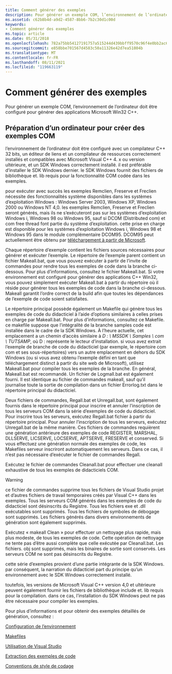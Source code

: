 ```yaml
---
title: Comment générer des exemples
description: Pour générer un exemple COM, l’environnement de l’ordinateur doit être configuré pour générer des applications Microsoft Win32 C++.
ms.assetid: c62b8b4d-a9d2-4587-8bb6-7b2c30d1c00d
keywords:
- Comment générer des exemples
ms.topic: article
ms.date: 05/31/2018
ms.openlocfilehash: 782a75bb54127191757a515244d439bbff9570c96f4e0bb2ac603477bedb96a0
ms.sourcegitcommit: e858bbe701567d4583c50a11326e42d7ea51804b
ms.translationtype: MT
ms.contentlocale: fr-FR
ms.lasthandoff: 08/11/2021
ms.locfileid: "119663119"
---
```

# <a name="how-to-build-samples"></a>Comment générer des exemples

Pour générer un exemple COM, l’environnement de l’ordinateur doit être configuré pour générer des applications Microsoft Win32 C++.

## <a name="preparing-a-computer-to-create-com-samples"></a>Préparation d’un ordinateur pour créer des exemples COM

l’environnement de l’ordinateur doit être configuré avec un compilateur C++ 32 bits, un éditeur de liens et un compilateur de ressources correctement installés et compatibles avec Microsoft Visual C++ 4. x ou version ultérieure, et un SDK Windows correctement installé. il est préférable d’installer le SDK Windows dernier. le SDK Windows fournit des fichiers de bibliothèque et. lib requis pour la fonctionnalité COM codée dans les exemples.

pour exécuter avec succès les exemples Remclien, Freserve et Freclien nécessite des fonctionnalités système disponibles dans les systèmes d’exploitation Windows : Windows Server 2003, Windows XP, Windows 2000 ou Windows NT 4,0. les exemples Remclien, Freserve et Freclien seront générés, mais ils ne s’exécuteront pas sur les systèmes d’exploitation Windows i, Windows 98 ou Windows 95, sauf si DCOM (Distributed com) et com free thread font partie du système d’exploitation. cette prise en charge est disponible pour les systèmes d’exploitation Windows i, Windows 98 et Windows 95 dans le module complémentaire DCOM95. DCOM95 peut actuellement être obtenu par [téléchargement à partir de Microsoft](https://www.microsoft.com/download/details.aspx?id=31661).

Chaque répertoire d’exemple contient les fichiers sources nécessaires pour générer et exécuter l’exemple. Le répertoire de l’exemple parent contient un fichier Makeall.bat, que vous pouvez exécuter à partir de l’invite de commandes pour rendre tous les exemples de code dans la branche ci-dessous. Pour plus d’informations, consultez le fichier Makeall.bat. Si votre environnement est configuré pour générer des applications C++ Win32, vous pouvez simplement exécuter Makeall.bat à partir du répertoire où il réside pour générer tous les exemples de code dans la branche ci-dessous. Makeall garantit l’ordre correct de la build afin que toutes les dépendances de l’exemple de code soient satisfaites.

Le répertoire principal possède également un Makefile qui génère tous les exemples de code du didacticiel à l’aide d’options similaires à celles prises en charge par Makeall.bat. Pour plus d’informations, consultez ce Makefile. ce makefile suppose que l’intégralité de la branche samples code est installée dans le cadre de la SDK Windows. À l’heure actuelle, cet emplacement a un chemin d’accès similaire à *D : \\ MSSDK \\ Samples \\ com \\ TUTSAMP*, où D : représente le lecteur d’installation. si vous avez extrait l’exemple de branche de code du didacticiel (par exemple, le répertoire com com et ses sous-répertoires) vers un autre emplacement en dehors du SDK Windows (ou si vous avez obtenu l’exemple défini en tant que téléchargement distinct à partir du site web de Microsoft), utilisez Makeall.bat pour compiler tous les exemples de la branche. En général, Makeall.bat est recommandé. Un fichier de Logmall.bat est également fourni. Il est identique au fichier de commandes makeall, sauf qu’il journalise toute la sortie de compilation dans un fichier Errorlog.txt dans le répertoire principal du didacticiel.

Deux fichiers de commandes, Regall.bat et Unregall.bat, sont également fournis dans le répertoire principal pour inscrire et annuler l’inscription de tous les serveurs COM dans la série d’exemples de code du didacticiel. Pour inscrire tous les serveurs, exécutez Regall.bat fichier à partir du répertoire principal. Pour annuler l’inscription de tous les serveurs, exécutez Unregall.bat de la même manière. Ces fichiers de commandes requièrent une génération antérieure des exemples de code REGISTER, MARSHAL, DLLSERVE, LICSERVE, LOCSERVE, APTSERVE, FRESERVE et conserved. Si vous effectuez une génération normale des exemples de code, les Makefiles serveur inscriront automatiquement les serveurs. Dans ce cas, il n’est pas nécessaire d’exécuter le fichier de commandes Regall.

Exécutez le fichier de commandes Cleanall.bat pour effectuer une cleanall exhaustive de tous les exemples de didacticiels COM.

> [!WARNING]
> ce fichier de commandes supprime tous les fichiers de Visual Studio projet et d’autres fichiers de travail temporaires créés par Visual C++ dans les exemples. Tous les serveurs COM générés dans les exemples de code du didacticiel sont désinscrits du Registre. Tous les fichiers exe et .dll exécutables sont supprimés. Tous les fichiers de symboles de débogage sont supprimés. Les fichiers générés dans divers environnements de génération sont également supprimés.

 

Exécutez « makeall Clean » pour effectuer un nettoyage plus rapide, mais plus modeste, de tous les exemples de code. Cette opération de nettoyage ne tente pas d’être aussi complète que celle exécutée par Cleanall.bat. Les fichiers. obj sont supprimés, mais les binaires de sortie sont conservés. Les serveurs COM ne sont pas désinscrits du Registre.

cette série d’exemples provient d’une partie intégrante de la SDK Windows. par conséquent, la narration du didacticiel part du principe qu’un environnement avec le SDK Windows correctement installé.

toutefois, les versions de Microsoft Visual C++ version 4,0 et ultérieure peuvent également fournir les fichiers de bibliothèque include et. lib requis pour la compilation. dans ce cas, l’installation du SDK Windows peut ne pas être nécessaire pour compiler les exemples.

Pour plus d’informations et pour obtenir des exemples détaillés de génération, consultez :

[Configuration de l’environnement](environment-setup.md)

[Makefiles](makefiles.md)

[Utilisation de Visual Studio](using-visual-studio.md)

[Extraction des exemples de code](extracting-the-code-samples.md)

[Conventions de style de codage](coding-style-conventions.md)

 

 




